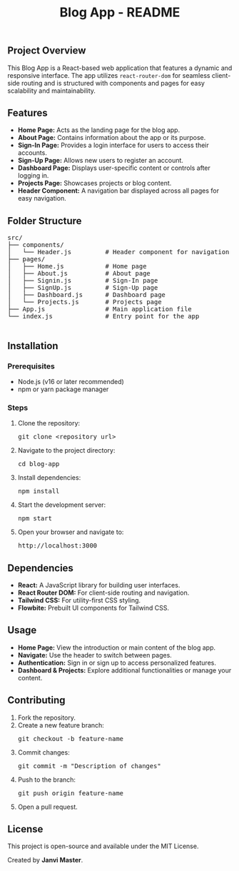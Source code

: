  <header>
      <h1 class="text-3xl font-bold text-center mb-4">Blog App - README</h1>
    </header>
    <section>
      <h2 class="text-2xl font-semibold mb-2">Project Overview</h2>
      <p class="mb-4">This Blog App is a React-based web application that features a dynamic and responsive interface. The app utilizes <code>react-router-dom</code> for seamless client-side routing and is structured with components and pages for easy scalability and maintainability.</p>
    </section>
    <section>
      <h2 class="text-2xl font-semibold mb-2">Features</h2>
      <ul class="list-disc ml-6 space-y-2">
        <li><strong>Home Page:</strong> Acts as the landing page for the blog app.</li>
        <li><strong>About Page:</strong> Contains information about the app or its purpose.</li>
        <li><strong>Sign-In Page:</strong> Provides a login interface for users to access their accounts.</li>
        <li><strong>Sign-Up Page:</strong> Allows new users to register an account.</li>
        <li><strong>Dashboard Page:</strong> Displays user-specific content or controls after logging in.</li>
        <li><strong>Projects Page:</strong> Showcases projects or blog content.</li>
        <li><strong>Header Component:</strong> A navigation bar displayed across all pages for easy navigation.</li>
      </ul>
    </section>
    <section>
      <h2 class="text-2xl font-semibold mb-2">Folder Structure</h2>
      <pre class="bg-gray-200 p-4 rounded">
src/
├── components/
│   └── Header.js         # Header component for navigation
├── pages/
│   ├── Home.js           # Home page
│   ├── About.js          # About page
│   ├── Signin.js         # Sign-In page
│   ├── SignUp.js         # Sign-Up page
│   ├── Dashboard.js      # Dashboard page
│   └── Projects.js       # Projects page
├── App.js                # Main application file
└── index.js              # Entry point for the app
      </pre>
    </section>
    <section>
      <h2 class="text-2xl font-semibold mb-2">Installation</h2>
      <h3 class="text-xl font-semibold mt-2">Prerequisites</h3>
      <ul class="list-disc ml-6 space-y-2">
        <li>Node.js (v16 or later recommended)</li>
        <li>npm or yarn package manager</li>
      </ul>
      <h3 class="text-xl font-semibold mt-4">Steps</h3>
      <ol class="list-decimal ml-6 space-y-2">
        <li>Clone the repository:
          <pre class="bg-gray-200 p-2 rounded">git clone &lt;repository_url&gt;</pre>
        </li>
        <li>Navigate to the project directory:
          <pre class="bg-gray-200 p-2 rounded">cd blog-app</pre>
        </li>
        <li>Install dependencies:
          <pre class="bg-gray-200 p-2 rounded">npm install</pre>
        </li>
        <li>Start the development server:
          <pre class="bg-gray-200 p-2 rounded">npm start</pre>
        </li>
        <li>Open your browser and navigate to:
          <pre class="bg-gray-200 p-2 rounded">http://localhost:3000</pre>
        </li>
      </ol>
    </section>
    <section>
      <h2 class="text-2xl font-semibold mb-2">Dependencies</h2>
      <ul class="list-disc ml-6 space-y-2">
        <li><strong>React:</strong> A JavaScript library for building user interfaces.</li>
        <li><strong>React Router DOM:</strong> For client-side routing and navigation.</li>
        <li><strong>Tailwind CSS:</strong> For utility-first CSS styling.</li>
        <li><strong>Flowbite:</strong> Prebuilt UI components for Tailwind CSS.</li>
      </ul>
    </section>
    <section>
      <h2 class="text-2xl font-semibold mb-2">Usage</h2>
      <ul class="list-disc ml-6 space-y-2">
        <li><strong>Home Page:</strong> View the introduction or main content of the blog app.</li>
        <li><strong>Navigate:</strong> Use the header to switch between pages.</li>
        <li><strong>Authentication:</strong> Sign in or sign up to access personalized features.</li>
        <li><strong>Dashboard & Projects:</strong> Explore additional functionalities or manage your content.</li>
      </ul>
    </section>
    <section>
      <h2 class="text-2xl font-semibold mb-2">Contributing</h2>
      <ol class="list-decimal ml-6 space-y-2">
        <li>Fork the repository.</li>
        <li>Create a new feature branch:
          <pre class="bg-gray-200 p-2 rounded">git checkout -b feature-name</pre>
        </li>
        <li>Commit changes:
          <pre class="bg-gray-200 p-2 rounded">git commit -m "Description of changes"</pre>
        </li>
        <li>Push to the branch:
          <pre class="bg-gray-200 p-2 rounded">git push origin feature-name</pre>
        </li>
        <li>Open a pull request.</li>
      </ol>
    </section>
    <section>
      <h2 class="text-2xl font-semibold mb-2">License</h2>
      <p>This project is open-source and available under the MIT License.</p>
    </section>
    <footer class="mt-6 text-center">
      <p>Created by <strong>Janvi Master</strong>.</p>
    </footer>
  </div>
</body>
</html>
